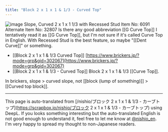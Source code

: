 ```yaml
---
title: "Block 2 x 1 x 1 & 1/3 - Curved Top"
---
```


![image](https://gyazo.com/7acef23bcc7bdce83c527d722a265beb/thumb/1000)
Slope, Curved 2 x 1 x 1 1/3 with Recessed Stud
Item No: 6091  Alternate Item No: 32807
Is there any good abbreviation [[G Curve Top]] I tentatively read it as [[G Curve Top]], but I'm not sure if it's called Curve Top in English.
With Recessed Stud is the best feature, so maybe "[[Dent Curve]]" or something.

- [[Block 2 x 1 x 1 & 1/3 Curved Top]]
[https://www.brickers.jp/?mode=grp&gid=302067](https://www.brickers.jp/?mode=grp&gid=302067)
- [[Block 2 x 1 x 1 & 1/3 - Curved Top]]
Block 2 x 1 x 1 & 1/3 [[Curve Top]].

In brickers, slope > curved slope, not [[block (lump of something)]] > [[Curved top block]].

---
This page is auto-translated from [/nishio/ブロック 2 x 1 x 1 & 1/3 - カーブトップ](https://scrapbox.io/nishio/ブロック 2 x 1 x 1 & 1/3 - カーブトップ) using DeepL. If you looks something interesting but the auto-translated English is not good enough to understand it, feel free to let me know at [@nishio_en](https://twitter.com/nishio_en). I'm very happy to spread my thought to non-Japanese readers.